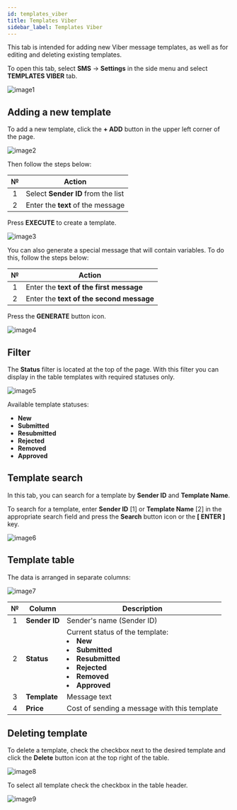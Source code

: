 ```yaml
---
id: templates_viber
title: Templates Viber
sidebar_label: Templates Viber
---
```


This tab is intended for adding new Viber message templates, as well as for editing and deleting existing templates.

To open this tab, select **SMS** → **Settings** in the side menu and select **TEMPLATES VIBER** tab.

![image1](/img/en/client_settings_templates_viber/image1.png)

## Adding a new template

To add a new template, click the **+ ADD** button in the upper left corner of the page.

![image2](/img/en/client_settings_templates_viber/image2.png)

Then follow the steps below:

|  №  | Action |
| :-: | ------ |
| 1 | Select **Sender ID** from the list |
| 2 | Enter the **text** of the message |

Press **EXECUTE** to create a template.

![image3](/img/en/client_settings_templates_viber/image3.png)

You can also generate a special message that will contain variables. To do this, follow the steps below:

|  №  | Action |
| :-: | ------ |
| 1 | Enter the **text of the first message** |
| 2 | Enter the **text of the second message** |

Press the **GENERATE** button icon.

![image4](/img/en/client_settings_templates_viber/image4.png)

## Filter

The **Status** filter is located at the top of the page. With this filter you can display in the table templates with required statuses only.

![image5](/img/en/client_settings_templates_viber/image5.png)

Available template statuses:

* **New**
* **Submitted**
* **Resubmitted**
* **Rejected**
* **Removed**
* **Approved**

## Template search

In this tab, you can search for a template by **Sender ID** and **Template Name**.

To search for a template, enter **Sender ID** [1] or **Template Name** [2] in the appropriate search field and press the **Search** button icon or the **[ ENTER ]** key.

![image6](/img/en/client_settings_templates_viber/image6.png)

## Template table

The data is arranged in separate columns:

![image7](/img/en/client_settings_templates_viber/image7.png)

|  №  | Column | Description |
| :-: | ------ | ----------- |
| 1 | **Sender ID** | Sender's name (Sender ID) |
| 2 | **Status** | Current status of the template: <li>**New**</li><li>**Submitted**</li><li>**Resubmitted**</li><li>**Rejected**</li><li>**Removed**</li><li>**Approved**</li> |
| 3 | **Template** | Message text |
| 4 | **Price** | Cost of sending a message with this template |

## Deleting template

To delete a template, check the checkbox next to the desired template and click the **Delete** button icon at the top right of the table.

![image8](/img/en/client_settings_templates_viber/image8.png)

To select all template check the checkbox in the table header.

![image9](/img/en/client_settings_templates_viber/image9.png)

